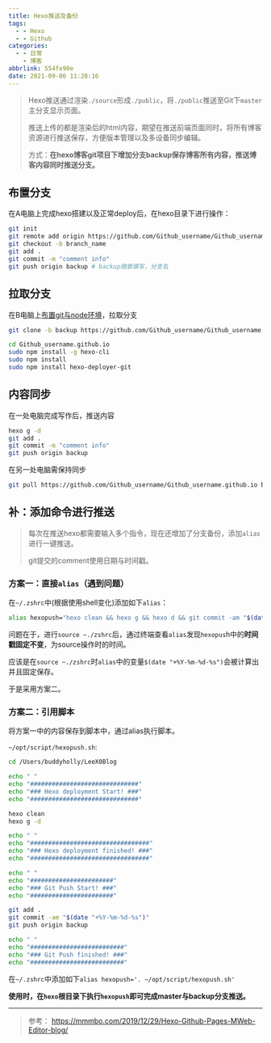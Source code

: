```yaml
---
title: Hexo推送及备份
tags:
  - - Hexo
  - - Github
categories:
  - - 日常
    - 博客
abbrlink: 554fe90e
date: 2021-09-06 11:28:16
---
```

> Hexo推送通过渲染`./source`形成`./public`，将`./public`推送至Git下`master`主分支显示页面。
>
> 推送上传的都是渲染后的html内容，期望在推送前端页面同时，将所有博客资源进行推送保存，方便版本管理以及多设备同步编辑。
>
> 方式：**在hexo博客git项目下增加分支backup保存博客所有内容，推送博客内容同时推送分支。**

## 布置分支

在A电脑上完成hexo搭建以及正常deploy后，在hexo目录下进行操作：

```bash
git init
git remote add origin https://github.com/Github_username/Github_username.github.io.git
git checkout -b branch_name
git add .
git commit -m "comment info"
git push origin backup # backup随意填写，分支名
```

## 拉取分支

在B电脑上[布置git与node环境](https://leex0.top/posts/25ad3a99/)，拉取分支

```bash
git clone -b backup https://github.com/Github_username/Github_username.github.io.git

cd Github_username.github.io  
sudo npm install -g hexo-cli
sudo npm install
sudo npm install hexo-deployer-git
```

## 内容同步

在一处电脑完成写作后，推送内容

```bash
hexo g -d
git add .
git commit -m "comment info"
git push origin backup
```

在另一处电脑需保持同步

```bash
git pull https://github.com/Github_username/Github_username.github.io backup
```

## 补：添加命令进行推送

> 每次在推送hexo都需要输入多个指令，现在还增加了分支备份，添加`alias`进行一键推送。
>
> git提交的comment使用日期与时间戳。

### 方案一：直接`alias`（遇到问题）

在`~/.zshrc`中(根据使用shell变化)添加如下`alias`：

```bash
alias hexopush="hexo clean && hexo g && hexo d && git commit -am "$(date "+%Y-%m-%d-%s")" && git push origin backup"
```

问题在于，进行`source ~./zshrc`后，通过终端查看`alias`发现`hexopus`h中的**时间戳固定不变**，为source操作时的时间。

应该是在`source ~./zshrc`时`alias`中的变量`$(date "+%Y-%m-%d-%s")`会被计算出并且固定保存。

于是采用方案二。

### 方案二：引用脚本

将方案一中的内容保存到脚本中，通过alias执行脚本。

`~/opt/script/hexopush.sh`:

```bash
cd /Users/buddyholly/LeeX0Blog

echo " "
echo "##############################"
echo "### Hexo deployment Start! ###"
echo "##############################"

hexo clean
hexo g -d

echo " "
echo "#################################"
echo "### Hexo deployment finished! ###"
echo "#################################"

echo " "
echo "#######################"
echo "### Git Push Start! ###"
echo "#######################"

git add .
git commit -am "$(date "+%Y-%m-%d-%s")"
git push origin backup

echo " "
echo "##########################"
echo "### Git Push finished! ###"
echo "##########################"
```

在`~/.zshrc`中添加如下`alias hexopush='. ~/opt/script/hexopush.sh'`

**使用时，在`hexo`根目录下执行`hexopush`即可完成master与backup分支推送。**


---
> 参考：
> https://mmmbo.com/2019/12/29/Hexo-Github-Pages-MWeb-Editor-blog/